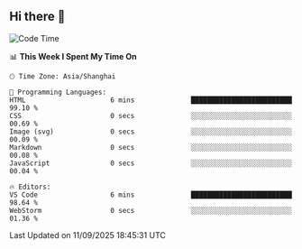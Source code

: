 ## Hi there 👋

<!--START_SECTION:waka-->
![Code Time](http://img.shields.io/badge/Code%20Time-22%20hrs%2053%20mins-blue)

📊 **This Week I Spent My Time On** 

```text
🕑︎ Time Zone: Asia/Shanghai

💬 Programming Languages: 
HTML                     6 mins              █████████████████████████   99.10 % 
CSS                      0 secs              ░░░░░░░░░░░░░░░░░░░░░░░░░   00.69 % 
Image (svg)              0 secs              ░░░░░░░░░░░░░░░░░░░░░░░░░   00.09 % 
Markdown                 0 secs              ░░░░░░░░░░░░░░░░░░░░░░░░░   00.08 % 
JavaScript               0 secs              ░░░░░░░░░░░░░░░░░░░░░░░░░   00.04 % 

🔥 Editors: 
VS Code                  6 mins              █████████████████████████   98.64 % 
WebStorm                 0 secs              ░░░░░░░░░░░░░░░░░░░░░░░░░   01.36 % 
```


 Last Updated on 11/09/2025 18:45:31 UTC
<!--END_SECTION:waka-->
